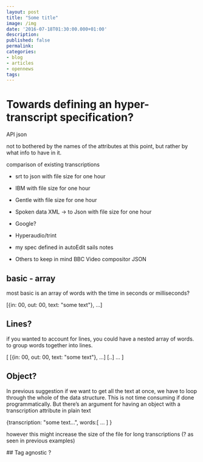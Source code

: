 ```yaml
---
layout: post
title: "Some title"
image: /img
date: '2016-07-18T01:30:00.000+01:00'
description:
published: false
permalink:
categories:
- blog
- articles
- opennews
tags:
---
```


# Towards defining an hyper-transcript specification?
<!-- Interactive transcript  -->


API json 

not to bothered by the names of the attributes at this point, but rather by what info to have in it.

comparison of existing transcriptions

- srt to json
with file size for one hour

- IBM
with file size for one hour

- Gentle
with file size for one hour

- Spoken data XML -> to Json
with file size for one hour

- Google?

- Hyperaudio/trint

- my spec defined in autoEdit sails notes

- Others to keep in mind
BBC Video compositor JSON


## basic - array

most basic is an array of words with the time in seconds or milliseconds?

[{in: 00, out: 00, text: "some text"}, …]


## Lines?
if you wanted to account for lines, you could have a nested array of words. to group words together into lines.

[
[{in: 00, out: 00, text: "some text"}, …]
[..]
…
]


## Object?

In previous suggestion if we want to get all the text at once, we have to loop through the
whole of the data structure. This is not time consuming if done programmatically.
But there’s an argument for having an object with a transcription attribute in plain text

{transcription: "some text…",
words:[
…
]
}

however this might increase the size of the file for long transcriptions (? as seen in previous examples)



## Tag agnostic
?
